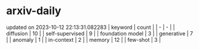 # arxiv-daily
updated on 2023-10-12 22:13:31.082283
| keyword | count |
| - | - |
| diffusion | 10 |
| self-supervised | 9 |
| foundation model | 3 |
| generative | 7 |
| anomaly | 1 |
| in-context | 2 |
| memory | 12 |
| few-shot | 3 |
